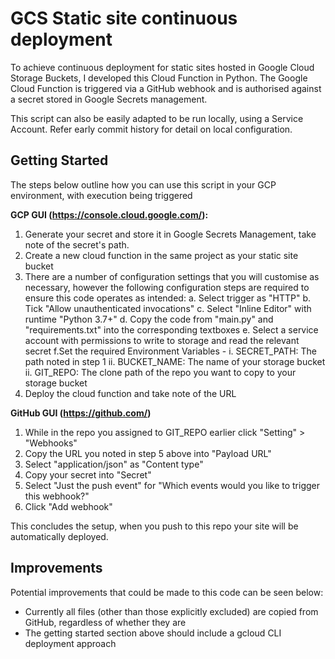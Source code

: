 # GCS Static site continuous deployment
To achieve continuous deployment for static sites hosted in Google Cloud Storage Buckets, I developed this Cloud 
Function in Python. The Google Cloud Function is triggered via a GitHub webhook and is authorised against a secret 
stored in Google Secrets management.
 
This script can also be easily adapted to be run locally, using a Service Account. Refer early commit history for detail
on local configuration.


## Getting Started
The steps below outline how you can use this script in your GCP environment, with execution being triggered

**GCP GUI (https://console.cloud.google.com/):**
1. Generate your secret and store it in Google Secrets Management, take note of the secret's path.
2. Create a new cloud function in the same project as your static site bucket
3. There are a number of configuration settings that you will customise as necessary, however the following configuration
steps are required to ensure this code operates as intended:
    a. Select trigger as "HTTP"
    b. Tick "Allow unauthenticated invocations" 
    c. Select "Inline Editor" with runtime "Python 3.7+"
    d. Copy the code from "main.py" and "requirements.txt" into the corresponding textboxes
    e. Select a service account with permissions to write to storage and read the relevant secret
    f.Set the required Environment Variables -
        i. SECRET_PATH: The path noted in step 1
        ii. BUCKET_NAME: The name of your storage bucket
        ii. GIT_REPO: The clone path of the repo you want to copy to your storage bucket
5. Deploy the cloud function and take note of the URL

**GitHub GUI (https://github.com/)**
1. While in the repo you assigned to GIT_REPO earlier click "Setting" > "Webhooks"
2. Copy the URL you noted in step 5 above into "Payload URL"
3. Select "application/json" as "Content type"
4. Copy your secret into "Secret"
5. Select "Just the push event" for "Which events would you like to trigger this webhook?"
6. Click "Add webhook"
  
This concludes the setup, when you push to this repo your site will be automatically deployed.

  
## Improvements
Potential improvements that could be made to this code can be seen below:
- Currently all files (other than those explicitly excluded) are copied from GitHub, regardless of whether they are
- The getting started section above should include a gcloud CLI deployment approach